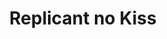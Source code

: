 --- 
title: "Replicant no Kiss"
publishdate: "2019-3-7T16:48:46+02:00"
src: "https://365manga.net/manga/replicant-no-kiss"
image: "https://data.365manga.net/images/thumbnails/24792-replicant-no-kiss.jpg"
description: "Yokami Futsu, or Fu-chan as he is commonly known, was brought up by his grandfather after his father died. But now his grandfather had also died – leaving behind a large amount of debt. At the funeral, his grandfather’s cousin (who looks uncannily like grandpa himself!) suddenly appears and declares that he wants to take care of him. Together, they start living in a dilapidated, run down house and Fu-chan…"
---